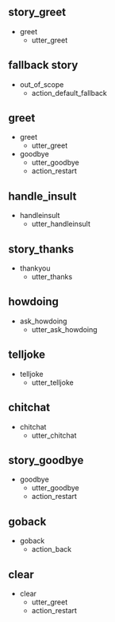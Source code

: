 ## story_greet <!--- The name of the story. It is not mandatory, but useful for debugging. -->
* greet <!--- User input expressed as intent. In this case it represents users message 'Hello'. -->
  - utter_greet <!--- The response of the chatbot expressed as an action. In this case it represents chatbot's response 'Hello, how can I help?' -->

## fallback story
* out_of_scope
  - action_default_fallback

## greet
* greet
  - utter_greet
* goodbye
  - utter_goodbye
  - action_restart

## handle_insult
* handleinsult
  - utter_handleinsult

## story_thanks
* thankyou
  - utter_thanks

## howdoing
* ask_howdoing
  - utter_ask_howdoing

## telljoke
* telljoke
  - utter_telljoke

## chitchat
* chitchat
  - utter_chitchat

## story_goodbye
* goodbye
  - utter_goodbye
  - action_restart

## goback
* goback
  - action_back
  
## clear
* clear
  - utter_greet
  - action_restart

